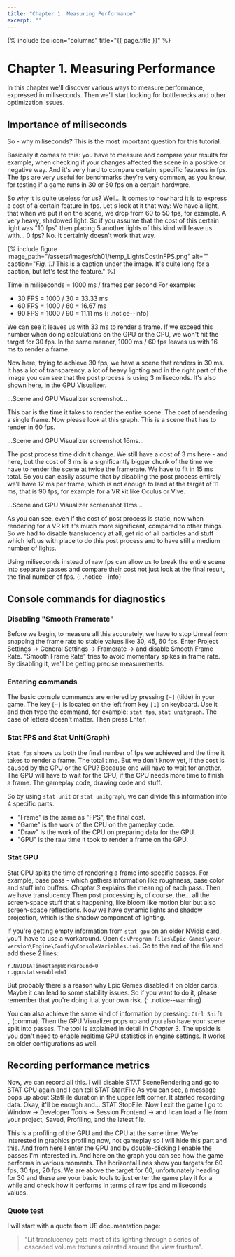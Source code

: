 ```yaml
---
title: "Chapter 1. Measuring Performance"
excerpt: ""
---
```


{% include toc icon="columns" title="{{ page.title }}" %}

# Chapter 1. Measuring Performance

In this chapter we'll discover various ways to measure performance, expressed in miliseconds. Then we'll start looking for bottlenecks and other optimization issues.

## Importance of miliseconds

So - why miliseconds? This is the most important question for this tutorial.

Basically it comes to this: you have to measure and compare your results for example, when checking if your changes affected the scene in a positive or negative way. And it's very hard to compare certain, specific features in fps. The fps are very useful for benchmarks they're very common, as you know, for testing if a game runs in 30 or 60 fps on a certain hardware.

So why it is quite useless for us? Well... It comes to how hard it is to express a cost of a certain feature in fps. Let's look at it that way: We have a light, that when we put it on the scene, we drop from 60 to 50 fps, for example. A very heavy, shadowed light. So if you assume that the cost of this certain light was "10 fps" then placing 5 another lights of this kind will leave us with... 0 fps? No. It certainly doesn't work that way.

{% include figure image_path="/assets/images/ch01/temp_LightsCostInFPS.png" alt="" caption="*Fig. 1.1* This is a caption under the image. It's quite long for a caption, but let's test the feature." %}

Time in miliseconds = 1000 ms / frames per second
For example:
* 30 FPS = 1000 / 30 = 33.33 ms
* 60 FPS = 1000 / 60 = 16.67 ms
* 90 FPS = 1000 / 90 = 11.11 ms
{: .notice--info}

We can see it leaves us with 33 ms to render a frame. If we exceed this number when doing calculations on the GPU or the CPU, we won't hit the target for 30 fps. In the same manner, 1000 ms / 60 fps leaves us with 16 ms to render a frame.

Now here, trying to achieve 30 fps, we have a scene that renders in 30 ms. It has a lot of transparency, a lot of heavy lighting and in the right part of the image you can see that the post process is using 3 miliseconds. It's also shown here, in the GPU Visualizer.

...Scene and GPU Visualizer screenshot...

This bar is the time it takes to render the entire scene. The cost of rendering a single frame. Now please look at this graph. This is a scene that has to render in 60 fps.

...Scene and GPU Visualizer screenshot 16ms...

The post process time didn't change. We still have a cost of 3 ms here - and here, but the cost of 3 ms is a significantly bigger chunk of the time we have to render the scene at twice the framerate. We have to fit in 15 ms total. So you can easily assume that by disabling the post process entirely we'll have 12 ms per frame, which is not enough to land at the target of 11 ms, that is 90 fps, for example for a VR kit like Oculus or Vive.

...Scene and GPU Visualizer screenshot 11ms...

As you can see, even if the cost of post process is static, now when rendering for a VR kit it's much more significant, compared to other things. So we had to disable translucency at all, get rid of all particles and stuff which left us with place to do this post process and to have still a medium number of lights.

Using miliseconds instead of raw fps can allow us to break the entire scene into separate passes and compare their cost not just look at the final result, the final number of fps.
{: .notice--info}

## Console commands for diagnostics

### Disabling "Smooth Framerate"

Before we begin, to measure all this accurately, we have to stop Unreal from snapping the frame rate to stable values like 30, 45, 60 fps. Enter Project Settings → General Settings → Framerate → and disable Smooth Frame Rate. "Smooth Frame Rate" tries to avoid momentary spikes in frame rate. By disabling it, we'll be getting precise measurements.

### Entering commands

The basic console commands are entered by pressing `[~]` (tilde) in your game. The key `[~]` is located on the left from key `[1]` on keyboard. Use it and then type the command, for example: `stat fps`, `stat unitgraph`. The case of letters doesn't matter. Then press Enter.

### Stat FPS and Stat Unit(Graph)

`Stat fps` shows us both the final number of fps we achieved and the time it takes to render a frame. The total time. But we don't know yet, if the cost is caused by the CPU or the GPU? Because one will have to wait for another. The GPU will have to wait for the CPU, if the CPU needs more time to finish a frame. The gameplay code, drawing code and stuff.

So by using `stat unit` or `stat unitgraph`, we can divide this information into 4 specific parts.
* "Frame" is the same as "FPS", the final cost.
* "Game" is the work of the CPU on the gameplay code.
* "Draw" is the work of the CPU on preparing data for the GPU.
* "GPU" is the raw time it took to render a frame on the GPU.

### Stat GPU

Stat GPU splits the time of rendering a frame into specific passes. For example, base pass - which gathers information like roughness, base color and stuff into buffers. *Chapter 3* explains the meaning of each pass. Then we have translucency Then post processing is, of course, the... all the screen-space stuff that's happening, like bloom like motion blur but also screen-space reflections. Now we have dynamic lights and shadow projection, which is the shadow component of lighting.

If you're getting empty information from `stat gpu` on an older NVidia card, you'll have to use a workaround. Open `C:\Program Files\Epic Games\your-version\Engine\Config\ConsoleVariables.ini`. Go to the end of the file and add these 2 lines:
```
r.NVIDIATimestampWorkaround=0
r.gpustatsenabled=1
```
But probably there's a reason why Epic Games disabled it on older cards. Maybe it can lead to some stability issues. So if you want to do it, please remember that you're doing it at your own risk.
{: .notice--warning}

You can also achieve the same kind of information by pressing: `Ctrl Shift ,` (comma). Then the GPU Visualizer pops up and you also have your scene split into passes. The tool is explained in detail in *Chapter 3*. The upside is you don't need to enable realtime GPU statistics in engine settings. It works on older configurations as well.

## Recording performance metrics

Now, we can record all this. I will disable STAT SceneRendering and go to STAT GPU again and I can tell STAT StartFile As you can see, a message pops up about StatFile duration in the upper left corner. It started recording data. Okay, it'll be enough and... STAT StopFile. Now I exit the game I go to Window → Developer Tools → Session Frontend → and I can load a file from your project, Saved, Profiling, and the latest file.

This is a profiling of the GPU and the CPU at the same time. We're interested in graphics profiling now, not gameplay so I will hide this part and this. And from here I enter the GPU and by double-clicking I enable the passes I'm interested in. And here on the graph you can see how the game performs in various moments. The horizontal lines show you targets for 60 fps, 30 fps, 20 fps. We are above the target for 60, unfortunately heading for 30 and these are your basic tools to just enter the game play it for a while and check how it performs in terms of raw fps and miliseconds values.

### Quote test

I will start with a quote from UE documentation page:
> "Lit translucency gets most of its lighting through a series of cascaded volume textures oriented around the view frustum".
